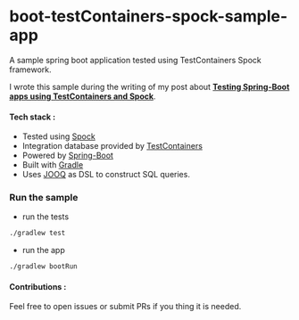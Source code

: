 # boot-testContainers-spock-sample-app

A sample spring boot application tested using TestContainers Spock framework. 

I wrote this sample during the writing of my post about [__Testing Spring-Boot apps using TestContainers and Spock__](https://areguig.github.io/test-springboot-apps-using-testContainers-and-spock/).

#### Tech stack : 

- Tested using [Spock](http://spockframework.org/)
- Integration database provided by [TestContainers](https://www.testcontainers.org/)
- Powered by [Spring-Boot](https://projects.spring.io/spring-boot/)
- Built with [Gradle](https://gradle.org/)
- Uses [JOOQ](https://www.jooq.org/) as DSL to construct SQL queries.

### Run the sample

- run the tests 

```bash 
./gradlew test
```

- run the app 

```bash 
./gradlew bootRun
```

#### Contributions : 
Feel free to open issues or submit PRs if you thing it is needed.
